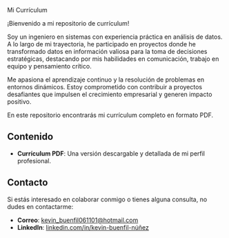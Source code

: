  Mi Currículum  

¡Bienvenido a mi repositorio de currículum!  

Soy un ingeniero en sistemas con experiencia práctica en análisis de datos. A lo largo de mi trayectoria, he participado en proyectos donde he transformado datos en información valiosa para la toma de decisiones estratégicas, destacando por mis habilidades en comunicación, trabajo en equipo y pensamiento crítico.  

Me apasiona el aprendizaje continuo y la resolución de problemas en entornos dinámicos. Estoy comprometido con contribuir a proyectos desafiantes que impulsen el crecimiento empresarial y generen impacto positivo.  

En este repositorio encontrarás mi currículum completo en formato PDF. 

## Contenido  

- **Currículum PDF**: Una versión descargable y detallada de mi perfil profesional.   

## Contacto  

Si estás interesado en colaborar conmigo o tienes alguna consulta, no dudes en contactarme:  
- **Correo**: [kevin_buenfil061101@hotmail.com](kevin_buenfil061101@hotmail.com)  
- **LinkedIn**: [linkedin.com/in/kevin-buenfil-núñez](https://www.linkedin.com/in/kevin-buenfil-núñez)  
